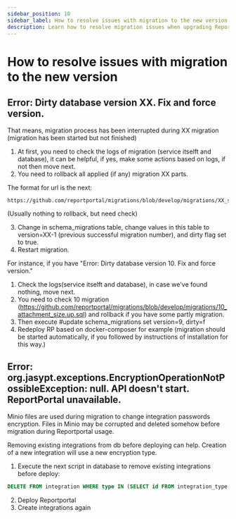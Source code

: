 ```yaml
---
sidebar_position: 10
sidebar_label: How to resolve issues with migration to the new version
description: Learn how to resolve migration issues when upgrading ReportPortal test automation reporting tools to new versions.
---
```


# How to resolve issues with migration to the new version

## Error: Dirty database version XX. Fix and force version.

That means, migration process has been interrupted during XX migration (migration has been started but not finished)
1. At first, you need to check the logs of migration (service itselft and database), it can be helpful, if yes, make some actions based on logs, if not then move next.
2. You need to rollback all applied (if any) migration XX parts.

The format for url is the next:

```
https://github.com/reportportal/migrations/blob/develop/migrations/XX_some_name.up.sql
```

(Usually nothing to rollback, but need check)

3. Change in schema_migrations table, change values in this table to version=XX-1 (previous successful migration number), and dirty flag set to true.
4. Restart migration.

For instance, if you have "Error: Dirty database version 10. Fix and force version." 
1. Check the logs(service itselft and database), in case we've found nothing, move next.
2. You need to check 10 migration (https://github.com/reportportal/migrations/blob/develop/migrations/10_attachment_size.up.sql) and rollback if you have some partly migration.
3. Then execute #update schema_migrations set version=9, dirty=f
4. Redeploy RP based on docker-composer for example (migration should be started automatically, if you followed by instructions of installation for this way.)

## Error: org.jasypt.exceptions.EncryptionOperationNotPossibleException: null. API doesn't start. ReportPortal unavailable.

Minio files are used during migration to change integration passwords encryption. 
Files in Minio may be corrupted and deleted somehow before migration during Reportportal usage. 

Removing existing integrations from db before deploying can help. Creation of a new integration will use a new encryption type.

1. Execute the next script in database to remove existing integrations before deploy:

```sql
DELETE FROM integration WHERE type IN (SELECT id FROM integration_type WHERE name IN ('email', 'jira', 'ldap', 'ad'));

```
2. Deploy Reportportal
3. Create integrations again

